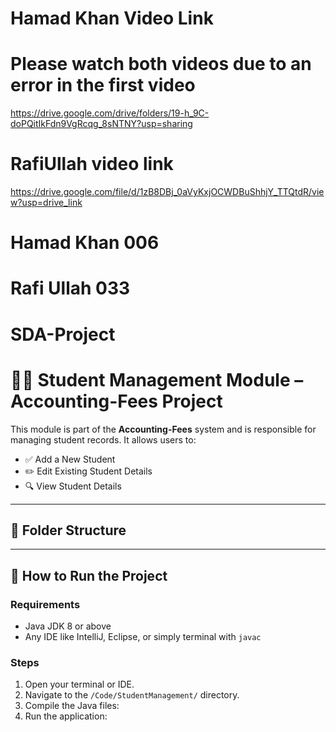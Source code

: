 # Hamad Khan Video Link
# Please watch both videos due to an error in the first video
https://drive.google.com/drive/folders/19-h_9C-doPQitIkFdn9VgRcqg_8sNTNY?usp=sharing

# RafiUllah video link
https://drive.google.com/file/d/1zB8DBj_0aVyKxjOCWDBuShhjY_TTQtdR/view?usp=drive_link

# Hamad Khan 006
# Rafi Ullah 033
# SDA-Project
# 👨‍🎓 Student Management Module – Accounting-Fees Project

This module is part of the **Accounting-Fees** system and is responsible for managing student records. It allows users to:

- ✅ Add a New Student  
- ✏️ Edit Existing Student Details  
- 🔍 View Student Details  

---

## 📁 Folder Structure


---

## 🚀 How to Run the Project

### Requirements
- Java JDK 8 or above
- Any IDE like IntelliJ, Eclipse, or simply terminal with `javac`

### Steps
1. Open your terminal or IDE.
2. Navigate to the `/Code/StudentManagement/` directory.
3. Compile the Java files:
4. Run the application:

